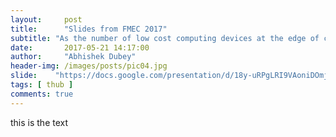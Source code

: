 ```yaml
---
layout:     post
title:      "Slides from FMEC 2017"
subtitle: "As the number of low cost computing devices at the edge of communication network increase, there are greater opportunities to enable innovative capabilities, especially in cyber-physical systems. For example, micro-grid power systems can make use of computing capabilities at the edge of a Smart Grid to provide more robust and decentralized control. However, the downside to distributing intelligence to the edge away from the controlled environment of the data centers is the increased risk of failures. The paper introduces a framework for handling these challenges. The contribution of this framework is to support strategies to (a) tolerate the transient faults as they appear due to network fluctuations or node failures, and to (b) systematically reconfigure the application if the faults persist."
date:       2017-05-21 14:17:00
author:     "Abhishek Dubey"
header-img: /images/posts/pic04.jpg
slide:    "https://docs.google.com/presentation/d/18y-uRPgLRI9VAoniDOmj8i_pH1Zt8jaEv5aV3MFdIeM/embed?start=false&loop=false&delayms=3000"
tags: [ thub ]
comments: true
---
```


this is the text
